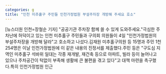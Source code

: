 ```yaml
---
categories: g
title: "인천 미추홀구 주민들 인천가정법원 부설주차장 개방해 주세요 호소"
---
```

[뉴스더원 인천=장철순 기자] "공공기관 주차장 함께 쓸 수 있게 도와주세요."극심한 주차난에 허덕이고 있는 인천 미추홀구 주민들과 구의회 의원들이 4일 "인천가정법원의 부설주차장을 개방해 달라"고 호소하고 나섰다.김재원 미추홀구의원 등 15명과 주민 1천254명은 이날 인천가정법원에 이 같은 내용의 진정서를 제출했다.주민 등은 "구도심 지역인 미추홀구 석바위 일대는 각종 재개발, 재건축 등으로 아파트, 빌라 등이 늘어나고 있으나 주차공간이 턱없이 부족해 생활에 큰 불편을 겪고 있다"고 대책 마련을 촉구했다.특히 인천가정법원 인근